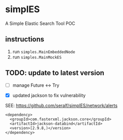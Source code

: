 simplES
====================================

A Simple Elastic Search Tool POC


## instructions

1. run `simples.MainEmbeddedNode`
1. run `simples.MainMockES`


## TODO: update to latest version


+ [ ] manage Future <-> Try

+ [x] updated jackson to fix vulnerability

SEE: https://github.com/seralf/simplES/network/alerts
```
<dependency>
  <groupId>com.fasterxml.jackson.core</groupId>
  <artifactId>jackson-databind</artifactId>
  <version>[2.9.8,)</version>
</dependency>
```


